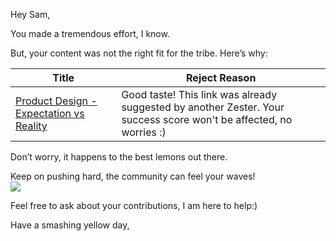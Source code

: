 Hey Sam,

You made a tremendous effort, I know.

But, your content was not the right fit for the tribe. Here’s why:

| Title                                                                                                                       	| Reject Reason                                                                                                      	|
|-----------------------------------------------------------------------------------------------------------------------------	|--------------------------------------------------------------------------------------------------------------------	|
| [Product Design - Expectation vs Reality](https://click.zest.is/zst.5e938f9d24d24?source=chrome&w=2IEH9Ojmm5&i=f30mVwtCgKM) 	| Good taste! This link was already suggested by another Zester. Your success score won't be affected, no worries :) 	|

Don’t worry, it happens to the best lemons out there.

Keep on pushing hard, the community can feel your waves! \
 ![](https://media.giphy.com/media/bgv4OvHBEbBQc/giphy.gif)

Feel free to ask about your contributions, I am here to help:)

Have a smashing yellow day,

